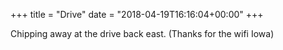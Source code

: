 +++
title = "Drive"
date = "2018-04-19T16:16:04+00:00"
+++

Chipping away at the drive back east. (Thanks for the wifi Iowa)
			